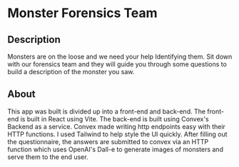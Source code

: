 # Monster Forensics Team

## Description

Monsters are on the loose and we need your help Identifying them. Sit down with our forensics team and they will guide you through some questions to build a description of the monster you saw.

## About

This app was built is divided up into a front-end and back-end. The front-end is built in React using Vite. The back-end is built using Convex's Backend as a service. Convex made writing http endpoints easy with their HTTP functions. I used Tailwind to help style the UI quickly. After filling out the questionnaire, the answers are submitted to convex via an HTTP function which uses OpenAI's Dall-e to generate images of monsters and serve them to the end user.
